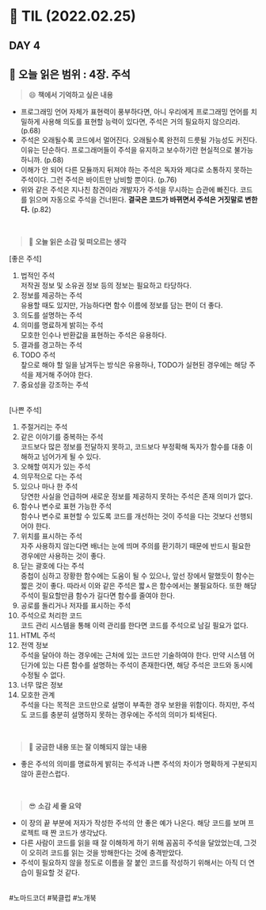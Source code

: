 # :pencil: TIL (2022.02.25)
## DAY 4
:book: 오늘 읽은 범위 : 4장. 주석
---
> :smile: **책에서 기억하고 싶은 내용**
 + 프로그래밍 언어 자체가 표현력이 풍부하다면, 아니 우리에게 프로그래밍 언어를 치밀하게 사용해 의도를 표현할 능력이 있다면, 주석은 거의 필요하지 않으리라. (p.68)
 + 주석은 오래될수록 코드에서 멀어진다. 오래될수록 완전히 드릇될 가능성도 커진다. 이유는 단순하다. 프로그래머들이 주석을 유지하고 보수하기란 현실적으로 불가능하니까. (p.68)
 + 이해가 안 되어 다른 모듈까지 뒤져야 하는 주석은 독자와 제댜로 소통하지 못하는 주석이다. 그런 주석은 바이트만 낭비할 뿐이다. (p.76)
 + 위와 같은 주석은 지나친 참견이라 개발자가 주석을 무시하는 습관에 빠진다. 코드를 읽으며 자동으로 주석을 건너뛴다. __결국은 코드가 바뀌면서 주석은 거짓말로 변한다.__ (p.82)
 
 <br>
 
> :thinking: **오늘 읽은 소감 및 떠오르는 생각**  

  [좋은 주석]
  1. 법적인 주석  
     저작권 정보 및 소유권 정보 등의 정보는 필요하고 타당하다.
  2. 정보를 제공하는 주석  
     유용할 때도 있지만, 가능하다면 함수 이름에 정보를 담는 편이 더 좋다.
  3. 의도를 설명하는 주석
  4. 의미를 명료하게 밝히는 주석  
     모호한 인수나 반환값을 표현하는 주석은 유용하다.
  5. 결과를 경고하는 주석
  6. TODO 주석  
     챂으로 해야 할 일을 남겨두는 방식은 유용하나, TODO가 실현된 경우에는 해당 주석을 제거해 주어야 한다.
  7. 중요성을 강조하는 주석  
      <br>

  [나쁜 주석]
  1. 주절거리는 주석
  2. 같은 이야기를 중복하는 주석  
     코드보다 많은 정보를 전달하지 못하고, 코드보다 부정확해 독자가 함수를 대충 이해하고 넘어가게 될 수 있다.
  3. 오해할 여지가 있는 주석  
  4. 의무적으로 다는 주석
  5. 있으나 마나 한 주석  
     당연한 사실을 언급하며 새로운 정보를 제공하지 못하는 주석은 존재 의미가 없다.
  6. 함수나 변수로 표현 가능한 주석  
     함수나 변수로 표현할 수 있도록 코드를 개선하는 것이 주석을 다는 것보다 선행되어야 한다.
  7. 위치를 표시하는 주석  
     자주 사용하지 않는다면 배너는 눈에 띄며 주의를 환기하기 때문에 반드시 필요한 경우에만 사용하는 것이 좋다.
  8. 닫는 괄호에 다는 주석  
     중첩이 심하고 장황한 함수에는 도움이 될 수 있으나, 앞선 장에서 말했듯이 함수는 짧은 것이 좋다. 따라서 이와 같은 주석은 짧ㅅ은 함수에서는 불필요하다. 또한 해당 주석이 필요할만큼 함수가 길다면 함수를 줄여야 한다.
  9. 공로를 돌리거나 저자를 표시하는 주석
  10. 주석으로 처리한 코드  
      코드 관리 시스템을 통해 이력 관리를 한다면 코드를 주석으로 남길 필요가 없다.
  11. HTML 주석
  12. 전역 정보  
      주석을 달아야 하는 경우에는 근처에 있는 코드만 기술하여야 한다. 만약 시스템 어딘가에 있는 다른 함수를 설명하는 주석이 존재한다면, 해당 주석은 코드와 동시에 수정될 수 없다.
  13. 너무 많은 정보
  14. 모호한 관계  
      주석을 다는 목적은 코드만으로 설명이 부족한 경우 보완을 위함이다. 하지만, 주석도 코드를 충분히 설명하지 못하는 경우에는 주석의 의미가 퇴색된다.

 <br>

> :mag_right: **궁금한 내용 또는 잘 이해되지 않는 내용**
 + 좋은 주석의 의미를 명료하게 밝히는 주석과 나쁜 주석의 차이가 명확하게 구분되지 않아 혼란스럽다. 
 
 <br>
 
> :sunglasses: **소감 세 줄 요약**
 + 이 장의 끝 부분에 저자가 작성한 주석의 안 좋은 예가 나온다. 해당 코드를 보며 프로젝트 때 짠 코드가 생각났다. 
 + 다른 사람이 코드를 읽을 때 잘 이해하게 하기 위해 꼼꼼히 주석을 달았었는데, 그것이 오히려 코드를 읽는 것을 방해한다는 것에 충격받았다.
 + 주석이 필요하지 않을 정도로 이름을 잘 붙인 코드를 작성하기 위해서는 아직 더 연습이 필요할 것 같다.
 
 <br>
 #노마드코더 #북클럽 #노개북